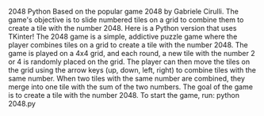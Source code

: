 2048 Python
Based on the popular game 2048 by Gabriele Cirulli.
The game's objective is to slide numbered tiles on a grid to combine them to create a tile with the number 2048.
Here is a Python version that uses TKinter!
The 2048 game is a simple, addictive puzzle game where the player combines tiles on a grid to create a tile with the number 2048. The game is played on a 4x4 grid, and each round, a new tile with the number 2 or 4 is randomly placed on the grid. The player can then move the tiles on the grid using the arrow keys (up, down, left, right) to combine tiles with the same number. When two tiles with the same number are combined, they merge into one tile with the sum of the two numbers. The goal of the game is to create a tile with the number 2048.
To start the game, run:
python 2048.py

